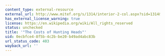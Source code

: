 ```yaml
---
content_type: external-resource
external_url: http://www.mitef.org/s/1314/interior-2-col.aspx?sid=1314&gid=5&pgid=5825
has_external_license_warning: true
license: https://en.wikipedia.org/wiki/All_rights_reserved
status: unchecked
title: '"The Costs of Hunting Heads"'
uid: 0ecbfce4-8f5b-4c2b-be20-b49ad4abc83b
url_status_code: 403
wayback_url: ''
---
```

